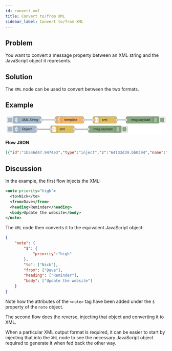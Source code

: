 ```yaml
---
id: convert-xml
title: Convert to/from XML
sidebar_label: Convert to/from XML
---
```


## Problem

You want to convert a message property between an XML string and the JavaScript object
it represents.

## Solution

The <code class="node">XML</code> node can be used to convert between the two
formats.

## Example

![](../assets/data-formats/convert-xml.png)

<b>Flow JSON</b>
~~~json
[{"id":"1b546d47.9474e3","type":"inject","z":"64133d39.bb0394","name":"XML String","topic":"","payload":"{\"a\":1}","payloadType":"str","repeat":"","crontab":"","once":false,"onceDelay":0.1,"x":100,"y":260,"wires":[["d72b2bfd.77d068"]]},{"id":"1adf407d.6c4fe","type":"debug","z":"64133d39.bb0394","name":"","active":true,"tosidebar":true,"console":false,"tostatus":false,"complete":"false","x":590,"y":260,"wires":[]},{"id":"46638890.8ae758","type":"inject","z":"64133d39.bb0394","name":"Object","topic":"","payload":"{\"note\":{\"$\":{\"priority\":\"high\"},\"to\":[\"Nick\"],\"from\":[\"Dave\"],\"heading\":[\"Reminder\"],\"body\":[\"Update the website\"]}}","payloadType":"json","repeat":"","crontab":"","once":false,"onceDelay":0.1,"x":90,"y":300,"wires":[["dae1d291.de0d2"]]},{"id":"6fefca67.3669e4","type":"debug","z":"64133d39.bb0394","name":"","active":true,"tosidebar":true,"console":false,"tostatus":false,"complete":"false","x":430,"y":300,"wires":[]},{"id":"d72b2bfd.77d068","type":"template","z":"64133d39.bb0394","name":"","field":"payload","fieldType":"msg","format":"text","syntax":"plain","template":"<note priority=\"high\">\n  <to>Nick</to>\n  <from>Dave</from>\n  <heading>Reminder</heading>\n  <body>Update the website</body>\n</note>","output":"str","x":280,"y":260,"wires":[["1746464a.87aa4a"]]},{"id":"1746464a.87aa4a","type":"xml","z":"64133d39.bb0394","name":"","property":"payload","attr":"","chr":"","x":430,"y":260,"wires":[["1adf407d.6c4fe"]]},{"id":"dae1d291.de0d2","type":"xml","z":"64133d39.bb0394","name":"","property":"payload","attr":"","chr":"","x":250,"y":300,"wires":[["6fefca67.3669e4"]]}]
~~~

## Discussion

In the example, the first flow injects the XML:

~~~xml
<note priority="high">
  <to>Nick</to>
  <from>Dave</from>
  <heading>Reminder</heading>
  <body>Update the website</body>
</note>
~~~

The <code class="node">XML</code> node then converts it to the equivalent JavaScript
object:

~~~json
{
    "note": {
        "$": {
            "priority":"high"
        },
        "to": ["Nick"],
        "from": ["Dave"],
        "heading": ["Reminder"],
        "body": ["Update the website"]
    }
}
~~~

Note how the attributes of the `<note>` tag have been added under the `$` property
of the `note` object.

The second flow does the reverse, injecting that object and converting it to XML.

When a particular XML output format is required, it can be easier to start by
injecting that into the <code class="node">XML</code> node to see the necessary
JavaScript object required to generate it when fed back the other way.

